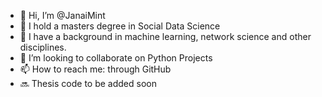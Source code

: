 - 👋 Hi, I’m @JanaiMint
- 👀 I hold a masters degree in Social Data Science
- 🌱 I have a background in machine learning, network science and other disciplines. 
- 💞️ I’m looking to collaborate on Python Projects
- 📫 How to reach me: through GitHub
- 🔜 Thesis code to be added soon

<!---
JanaiMint/JanaiMint is a ✨ special ✨ repository because its `README.md` (this file) appears on your GitHub profile.
You can click the Preview link to take a look at your changes.
--->

<meta name="google-site-verification" content="J-_5-YouBlkuPHpbFqVn_jxXO9nyfa3ILjYDl3hpvrM" />
